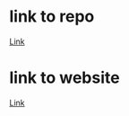 # link to repo 

[Link](https://github.com/Rohan-droid7341/OverDrive)

# link to website

[Link](https://over-drive-six.vercel.app/)
